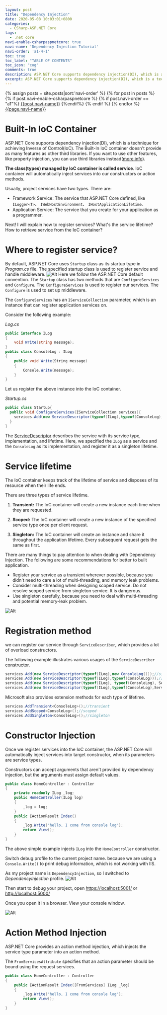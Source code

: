 ```yaml
---
layout: post
title: "Dependency Injection"
date: 2020-05-08 10:03:01+0800
categories:
  - CSharp-ASP.NET Core
tags:
  - .net core
navi-enable-csharpaspnetcore: true
navi-name: 'Dependency Injection Tutorial'
navi-order: 'a1-4-1'
toc: true
toc_label: "TABLE OF CONTENTS"
toc_icon: "cog"
comments: true
description: ASP.NET Core supports dependency injection(DI), which is a technique for achieving Inverse of Control(IoC). The Built-In IoC container doesn't provide as many features as other third libraries
excerpt: ASP.NET Core supports dependency injection(DI), which is a technique for achieving Inverse of Control(IoC). The Built-In IoC container doesn't provide as many features as other third libraries
---
```

<!--navigation bar-->
<div class='navi-link-container'>
  {% assign posts = site.posts|sort:'navi-order' %}
  {% for post in posts %}
    {% if post.navi-enable-csharpaspnetcore %}
        {% if post.navi-order == "a1"%}
            <a href="{{ site.baseurl }}{{ post.url }}" class='navi-link'>{{post.navi-name}}</a>
        {%endif%}
    {% endif %}
  {% endfor %}
<a class='navi-link' href="">{{page.navi-name}}</a>
</div>
<!--navigation bar-->

# Built-In IoC Container
ASP.NET Core supports dependency injection(DI), which is a technique for achieving Inverse of Control(IoC). The Built-In IoC container doesn't provide as many features as other third libraries. If you want to use other features, like property injection, you can use third libraries instead([more info][1]).

**The class(types) managed by IoC container is called service**. IoC container will automatically inject services into our constructors or action methods. 

Usually, project services have two types. There are:
* Framework Service: The service that ASP.NET Core defined, like `ILogger<T>`、 `IWebHostEnvironment`、 `IHostApplicationLifetime`.
* Application Service: The service that you create for your application as a programmer.

Next! I will explain how to register services? What's the service lifetime? How to retrieve service from the IoC container?

# Where to register service?
By default, ASP.NET Core uses `Startup` class as its startup type in *Program.cs* file. The specified startup class is used to register service and handle middleware.
![Alt][2]
Here we follow the ASP.NET Core default convention. The `Startup` class has two methods that are `ConfigureServices` and `Configure`. The `ConfigureServices` is used to register our services. The `Configure` is used to set up middleware.

The `ConfigureServices` has an `IServiceCollection` parameter, which is an instance that can register application services on.

Consider the following example:

*Log.cs*
```c#
public interface ILog
{
    void Write(string message);
}
public class ConsoleLog : ILog
{
    public void Write(String message)
    {
        Console.Write(message);
    }
}
```
Let us register the above instance into the IoC container. 

*Startup.cs*
```c#
public class Startup{
  public void ConfigureServices(IServiceCollection services){
    services.Add(new ServiceDescriptor(typeof(ILog),typeof(ConsoleLog),ServiceLifetime.Singleton));
  }
}
```
The [ServiceDescriptor][3] describes the service with its service type, implementation, and lifetime. Here, we specified the `ILog` as a service and the `ConsoleLog` as its implementation, and register it as a singleton lifetime.

# Service lifetime
The IoC container keeps track of the lifetime of service and disposes of its resource when their life ends.

There are three types of service lifetime.

1. **Transient:** The IoC container will create a new instance each time when they are requested.

2. **Scoped:** The IoC container will create a new instance of the specified service type once per client request.

3. **Singleton:** The IoC container will create an instance and share it throughout the application lifetime. Every subsequent request gets the same as first.

There are many things to pay attention to when dealing with Dependency Injection. The following are some recommendations for better to built application.

* Register your service as a transient wherever possible, because you didn't need to care a lot of multi-threading, and memory leak problems.
* Consider multi-threading when designing scoped service. Do not resolve scoped service from singleton service. It is dangerous.
* Use singleton carefully, because you need to deal with multi-threading and potential memory-leak problem.

![Alt][4]

# Registration method
we can register our service through `ServiceDescriber`, which provides a lot of overload constructors. 

The following example illustrates various usages of the `ServiceDescriber` constructor.

```c#
services.Add(new ServiceDescriptor(typeof(ILog),new ConsoleLog()));//singleton
services.Add(new ServiceDescriptor(typeof(ILog),typeof(ConsoleLog)));//singleton
services.Add(new ServiceDescriptor(typeof(ILog), typeof(ConsoleLog), ServiceLifetime.Transient));//transient
services.Add(new ServiceDescriptor(typeof(ILog),typeof(ConsoleLog),ServiceLifetime.Scoped));//scoped
```

Microsoft also provides extension methods for each type of lifetime.

```c#
services.AddTransient<ConsoleLog>();//transient
services.AddScoped<ConsoleLog>();//scoped
services.AddSingleton<ConsoleLog>();//singleton
```


# Constructor Injection

Once we register services into the IoC container, the ASP.NET Core will automatically inject services into target constructor, when its parameters are service types.

Constructors can accept arguments that aren't provided by dependency injection, but the arguments must assign default values.

```c#
public class HomeController : Controller
{
    private readonly ILog _log;
    public HomeController(ILog log)
    {
        _log = log;
    }
    public IActionResult Index()
    {
        _log.Write("hello, I come from console log");
        return View();
    }
}
```
The above simple example injects `ILog` into the `HomeController` constructor.

Switch debug profile to the current project name. because we are using a `Console.Write()` to print debug information, which is not working with IIS.

As my project name is  `DependencyInjection`, so I switched to *DependencyInjection* profile.
![Alt][5]

Then start to debug your project, open [https://localhost:5001/](https://localhost:5001/) or [http://localhost:5000/](http://localhost:5000/)

Once you open it in a browser. View your console window.

![Alt][6]

# Action Method Injection
ASP.NET Core provides an action method injection, which injects the service type parameter into an action method.

The `FromServicesAttribute` specifies that an action parameter should be bound using the request services.

```c#
public class HomeController : Controller
{
    public IActionResult Index([FromServices] ILog _log)
    {
        _log.Write("hello, I come from console log");
        return View();
    }
}
```


[1]: https://docs.microsoft.com/en-us/aspnet/core/fundamentals/dependency-injection?view=aspnetcore-3.1#default-service-container-replacement
[2]: /blog/public/img/2020-05-08-dependency-injection-a.png
[3]: https://docs.microsoft.com/en-us/dotnet/api/microsoft.extensions.dependencyinjection.servicedescriptor?f1url=https%3A%2F%2Fmsdn.microsoft.com%2Fquery%2Fdev16.query%3FappId%3DDev16IDEF1%26l%3DEN-US%26k%3Dk(Microsoft.Extensions.DependencyInjection.ServiceDescriptor);k(DevLang-csharp)%26rd%3Dtrue&view=dotnet-plat-ext-3.1
[4]: /blog/public/img/2020-05-08-dependency-injection-b.png
[5]: /blog/public/img/2020-05-08-dependency-injection-c.png
[6]: /blog/public/img/2020-05-08-dependency-injection-d.png